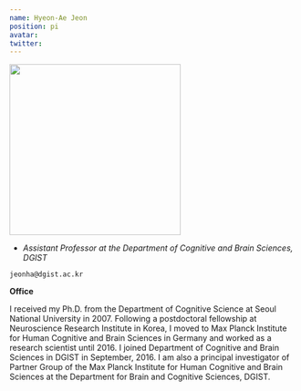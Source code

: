 ```yaml
---
name: Hyeon-Ae Jeon
position: pi
avatar:
twitter:
---
```


<img width="300" src="{{site.baseurl}}/images/people/{{page.avatar}}" data-action="zoom">

- _Assistant Professor at the Department of Cognitive and Brain Sciences, DGIST_<br>
<!-- - _Science coach. Collaborator. Transdisciplinary optimist._ -->

<i class="fa fa-envelope-o"></i> `jeonha@dgist.ac.kr`

**Office**<br>
<!--
106 Hayden Hall, 240 S 33rd St,<br>
Philadelphia, PA 19104
-->

I received my Ph.D. from the Department of Cognitive Science at Seoul National University in 2007. Following a postdoctoral fellowship at Neuroscience Research Institute in Korea, I moved to Max Planck Institute for Human Cognitive and Brain Sciences in Germany and worked as a research scientist until 2016. I joined Department of Cognitive and Brain Sciences in DGIST in September, 2016. I am also a principal investigator of Partner Group of the Max Planck Institute for Human Cognitive and Brain Sciences at the Department for Brain and Cognitive Sciences, DGIST.

<!--
[Konrad Kording](http://koerding.com/) runs the Kording lab at the University of Pennsylvania.
Konrad is trying to foster an environment of creativity in which important problems get
solved in interesting ways and unimportant problems get solved in fun ways.
Konrad believes in the role of playful approaches towards science.
He also believes that ultimately we need to solve important medical problems.
His lab focuses on Big Data approaches to neuroscience and really anything. Massive amounts of data
exist in neuroscience and work in the lab is focused on making sense out of such datasets (and obtaining such sets).
-->
